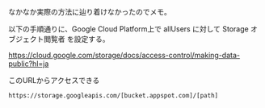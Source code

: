 なかなか実際の方法に辿り着けなかったのでメモ。

以下の手順通りに、Google Cloud Platform上で allUsers に対して Storage オブジェクト閲覧者 を設定する。

https://cloud.google.com/storage/docs/access-control/making-data-public?hl=ja


このURLからアクセスできる

`https://storage.googleapis.com/[bucket.appspot.com]/[path]`